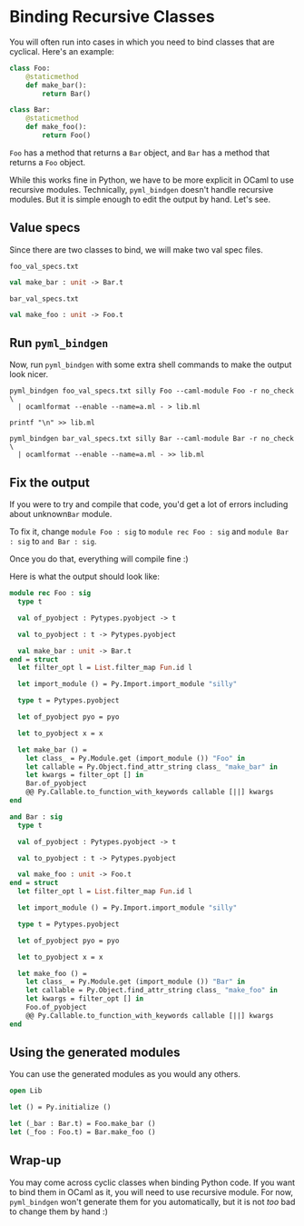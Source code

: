 # Binding Recursive Classes

You will often run into cases in which you need to bind classes that are cyclical.  Here's an example:

```python
class Foo:
    @staticmethod
    def make_bar():
        return Bar()

class Bar:
    @staticmethod
    def make_foo():
        return Foo()
```

`Foo` has a method that returns a `Bar` object, and `Bar` has a method that returns a `Foo` object.

While this works fine in Python, we have to be more explicit in OCaml to use recursive modules. Technically, `pyml_bindgen` doesn't handle recursive modules.  But it is simple enough to edit the output by hand.  Let's see.


## Value specs

Since there are two classes to bind, we will make two val spec files.

`foo_val_specs.txt`

```ocaml
val make_bar : unit -> Bar.t
```

`bar_val_specs.txt`

```ocaml
val make_foo : unit -> Foo.t
```

## Run `pyml_bindgen`

Now, run `pyml_bindgen` with some extra shell commands to make the output look nicer.

```
pyml_bindgen foo_val_specs.txt silly Foo --caml-module Foo -r no_check \
  | ocamlformat --enable --name=a.ml - > lib.ml

printf "\n" >> lib.ml

pyml_bindgen bar_val_specs.txt silly Bar --caml-module Bar -r no_check \
  | ocamlformat --enable --name=a.ml - >> lib.ml
```

## Fix the output

If you were to try and compile that code, you'd get a lot of errors including about unknown`Bar` module.

To fix it, change `module Foo : sig` to `module rec Foo : sig` and `module Bar : sig` to `and Bar : sig`.

Once you do that, everything will compile fine :)

Here is what the output should look like:

```ocaml
module rec Foo : sig
  type t

  val of_pyobject : Pytypes.pyobject -> t

  val to_pyobject : t -> Pytypes.pyobject

  val make_bar : unit -> Bar.t
end = struct
  let filter_opt l = List.filter_map Fun.id l

  let import_module () = Py.Import.import_module "silly"

  type t = Pytypes.pyobject

  let of_pyobject pyo = pyo

  let to_pyobject x = x

  let make_bar () =
    let class_ = Py.Module.get (import_module ()) "Foo" in
    let callable = Py.Object.find_attr_string class_ "make_bar" in
    let kwargs = filter_opt [] in
    Bar.of_pyobject
    @@ Py.Callable.to_function_with_keywords callable [||] kwargs
end

and Bar : sig
  type t

  val of_pyobject : Pytypes.pyobject -> t

  val to_pyobject : t -> Pytypes.pyobject

  val make_foo : unit -> Foo.t
end = struct
  let filter_opt l = List.filter_map Fun.id l

  let import_module () = Py.Import.import_module "silly"

  type t = Pytypes.pyobject

  let of_pyobject pyo = pyo

  let to_pyobject x = x

  let make_foo () =
    let class_ = Py.Module.get (import_module ()) "Bar" in
    let callable = Py.Object.find_attr_string class_ "make_foo" in
    let kwargs = filter_opt [] in
    Foo.of_pyobject
    @@ Py.Callable.to_function_with_keywords callable [||] kwargs
end
```

## Using the generated modules

You can use the generated modules as you would any others.

```ocaml
open Lib

let () = Py.initialize ()

let (_bar : Bar.t) = Foo.make_bar ()
let (_foo : Foo.t) = Bar.make_foo ()
```

## Wrap-up

You may come across cyclic classes when binding Python code.  If you want to bind them in OCaml as it, you will need to use recursive module.  For now, `pyml_bindgen` won't generate them for you automatically, but it is not *too* bad to change them by hand :)
